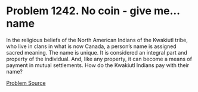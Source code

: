 # Problem 1242. No coin - give me... name

In the religious beliefs of the North American Indians of the Kwakiutl tribe, who live in clans in what is now Canada, a person’s name is assigned sacred meaning. The name is unique. It is considered an integral part and property of the individual. And, like any property, it can become a means of payment in mutual settlements. How do the Kwakiutl Indians pay with their name?

[Problem Source](https://www.trizland.ru/tasks/5694/)